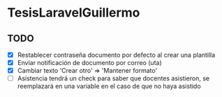 # TesisLaravelGuillermo

## TODO

- [x] Restablecer contraseña documento por defecto al crear una plantilla
- [x] Enviar notificación de documento por correo (uta)
- [x] Cambiar texto 'Crear otro' => 'Mantener formato'
- [ ] Asistencia tendrá un check para saber que docentes asistieron, se reemplazará en una variable en el caso de que no haya asistido
